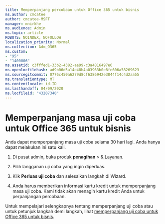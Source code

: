 ```yaml
---
title: Memperpanjang percobaan untuk Office 365 untuk bisnis
ms.author: cmcatee
author: cmcatee-MSFT
manager: mnirkhe
ms.audience: Admin
ms.topic: article
ROBOTS: NOINDEX, NOFOLLOW
localization_priority: Normal
ms.collection: Adm_O365
ms.custom:
- "95"
- "1400006"
ms.assetid: c3fffed1-33b2-4382-ae99-c3a4816497e6
ms.openlocfilehash: ad9b06d5a14e48b4a03963b0e8fe606a58269623
ms.sourcegitcommit: 0776c450a6279d8cf6386942e3844f14c4d2aa55
ms.translationtype: MT
ms.contentlocale: id-ID
ms.lasthandoff: 04/09/2020
ms.locfileid: "43207340"
---
```

# <a name="extend-your-trial-for-office-365-for-business"></a>Memperpanjang masa uji coba untuk Office 365 untuk bisnis

Anda dapat memperpanjang masa uji coba selama 30 hari lagi. Anda hanya dapat melakukan ini satu kali.
  
1. Di pusat admin, buka produk **penagihan** \> [& Layanan](https://portal.office.com/adminportal/home#/subscriptions).

2. Pilih langganan uji coba yang ingin diperluas.

3. Klik **Perluas uji coba** dan selesaikan langkah di Wizard.

4. Anda harus memberikan informasi kartu kredit untuk memperpanjang masa uji coba. Kami tidak akan menagih kartu kredit Anda untuk perpanjangan percobaan.

Untuk mempelajari selengkapnya tentang memperpanjang uji coba atau untuk petunjuk langkah demi langkah, lihat [memperpanjang uji coba untuk Office 365 untuk bisnis](https://docs.microsoft.com/microsoft-365/commerce/extend-your-trial).
